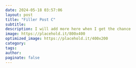 ```yaml
---
date: 2024-05-18 03:57:06
layout: post
title: "Filler Post C"
subtitle:
description: I will add more here when I get the chance
image: https://placehold.it/800x400
optimized_image: https://placehold.it/400x200
category:
tags:
author:
paginate: false
---
```

